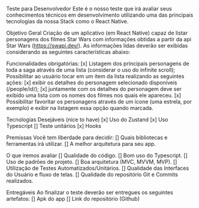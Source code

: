 Teste para Desenvolvedor
Este é o nosso teste que irá avaliar seus conhecimentos técnicos em desenvolvimento utilizando uma das principais tecnologias da nossa Stack como o React Native.

Objetivo Geral
Criação de um aplicativo (em React Native) capaz de listar personagens dos filmes Star Wars com informações obtidas a partir da api Star Wars (https://swapi.dev/).
As informações lidas deverão ser exibidas considerando as seguintes características abaixo:

Funcionalidades obrigatórias:
[x] Listagem dos principais personagens de toda a saga através de uma lista (considerar o uso do infinite scroll);
Possibilitar ao usuário tocar em um item da lista realizando as seguintes ações:
[x] exibir os detalhes do personagem selecionado disponíveis (/people/id/);
[x] juntamente com os detalhes do personagem deve ser exibido uma lista com os nomes dos filmes nos quais ele apareceu.
[x] Possibilitar favoritar os personagens através de um ícone (uma estrela, por exemplo) e exibir na listagem essa opção quando marcada.

Tecnologias Desejáveis (nice to have)
[x] Uso do Zustand
[x] Uso Typescript
[] Teste unitários
[x] Hooks

Premissas
Você tem liberdade para decidir:
[] Quais bibliotecas e ferramentas irá utilizar.
[] A melhor arquitetura para seu app.

O que iremos avaliar
[] Qualidade do código.
[] Bom uso do Typescript.
[] Uso de padrões de projeto.
[] Boa arquitetura (MVC, MVVM, MVP).
[] Utilização de Testes Automatizados/Unitários.
[] Qualidade das Interfaces do Usuário e fluxo de telas.
[] Qualidade do repositório Git e Commits realizados.

Entregáveis
Ao finalizar o teste deverão ser entregues os seguintes artefatos:
[] Apk do app
[] Link do repositório (Github)
